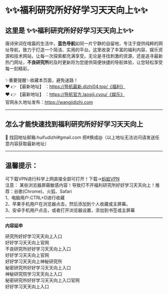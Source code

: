 # :sparkles::sparkles:福利研究所好好学习天天向上:sparkles::sparkles:
## 这里是 **:sparkles::sparkles:福利研究所好好学习天天向上:sparkles::sparkles:**<br>
唐诗宋词在喧嚣的生活中，**蓝色导航**如同一片宁静的自留地，专注于提供纯粹的网址导航，致力于打造一个简洁、实用的平台。这里收录了丰富的福利内容、娱乐资源和技术网站，让每一次探索都充满享受。无论是寻找刺激的资源，还是追寻最新热门网址，**不良研究所**的及时更新将为您提供简便快捷的导航体验，让您轻松享受每一刻精彩。<br><br>
✨重要提醒✨收藏本页面，避免迷路！<br>
❤️ 👉 【最新地址】 ：https://导航最新.dizhi04.top/《福利》<br>
❤️ 👉 【最新地址】 ：https://导航官方.laosiji.cyou/《娱乐》<br>
官网永久地址发布：https://wangjidizhi.com<br>

---
## **怎么才能快速找到福利研究所好好学习天天向上**<br>

📧 找回地址邮箱:huifudizhi#gmail.com 把#换成@（以上地址无法访问请发送任意内容获取最新地址）<br>

---
## 温馨提示：
可下载VPN进行科学上网直接全部可打开！下载→<a href="https://57b.barrtaq.cc/c-21265/a-bS5rc" target="_blank">蚂蚁VPN</a><br>
注意： 某些浏览器屏蔽敏感内容！导致打不开福利研究所好好学习天天向上！推荐：谷歌(Chrome)、火狐、Safari<br>
1、电脑用户:CTRL+D进行收藏<br>
2、苹果手机用户在浏览器点击，然后添加到个人收藏或主屏幕。<br>
3、安卓手机用户点击，或者打开浏览器设置，添加到书签或主屏幕

---
**内容延申**<br>

研究所好好学习天天向上入口<br>
好好学习天天向上官网<br>
不良研究所好好学习天天向上入口<br>
好好学习天天向上官网<br>
好好学习天天向上神秘研究所<br>
秘密研究所好好学习天天向上入口<br>
神秘研究院学习天天向上入口<br>
秘密研究所好好学习天天向上入口官网<br>
好好学习天天向上入口<br>

